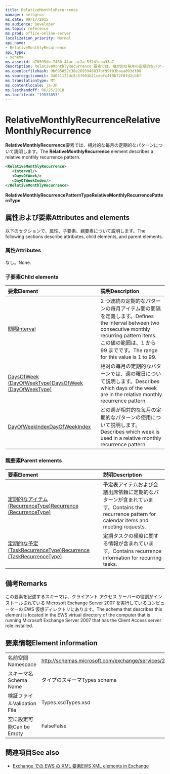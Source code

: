 ```yaml
---
title: RelativeMonthlyRecurrence
manager: sethgros
ms.date: 09/17/2015
ms.audience: Developer
ms.topic: reference
ms.prod: office-online-server
localization_priority: Normal
api_name:
- RelativeMonthlyRecurrence
api_type:
- schema
ms.assetid: a76595db-7460-44ac-ac2a-53241caa33a7
description: RelativeMonthlyRecurrence 要素では、相対的な毎月の定期的なパターンについて説明します。
ms.openlocfilehash: 9b695052c38e2693946837bf99f03baea093df08
ms.sourcegitcommit: 34041125dc8c5f993b21cebfc4f8b72f0fd2cb6f
ms.translationtype: MT
ms.contentlocale: ja-JP
ms.lasthandoff: 06/25/2018
ms.locfileid: "19833053"
---
```

# <a name="relativemonthlyrecurrence"></a><span data-ttu-id="d89ff-103">RelativeMonthlyRecurrence</span><span class="sxs-lookup"><span data-stu-id="d89ff-103">RelativeMonthlyRecurrence</span></span>

<span data-ttu-id="d89ff-104">**RelativeMonthlyRecurrence**要素では、相対的な毎月の定期的なパターンについて説明します。</span><span class="sxs-lookup"><span data-stu-id="d89ff-104">The **RelativeMonthlyRecurrence** element describes a relative monthly recurrence pattern.</span></span> 
  
```xml
<RelativeMonthlyRecurrence>
   <Interval/>
   <DaysOfWeek/>
   <DayOfWeekIndex/>
</RelativeMonthlyRecurrence>
```

 <span data-ttu-id="d89ff-105">**RelativeMonthlyRecurrencePatternType**</span><span class="sxs-lookup"><span data-stu-id="d89ff-105">**RelativeMonthlyRecurrencePatternType**</span></span>
## <a name="attributes-and-elements"></a><span data-ttu-id="d89ff-106">属性および要素</span><span class="sxs-lookup"><span data-stu-id="d89ff-106">Attributes and elements</span></span>

<span data-ttu-id="d89ff-107">以下のセクションで、属性、子要素、親要素について説明します。</span><span class="sxs-lookup"><span data-stu-id="d89ff-107">The following sections describe attributes, child elements, and parent elements.</span></span>
  
### <a name="attributes"></a><span data-ttu-id="d89ff-108">属性</span><span class="sxs-lookup"><span data-stu-id="d89ff-108">Attributes</span></span>

<span data-ttu-id="d89ff-109">なし。</span><span class="sxs-lookup"><span data-stu-id="d89ff-109">None.</span></span>
  
### <a name="child-elements"></a><span data-ttu-id="d89ff-110">子要素</span><span class="sxs-lookup"><span data-stu-id="d89ff-110">Child elements</span></span>

|<span data-ttu-id="d89ff-111">**要素**</span><span class="sxs-lookup"><span data-stu-id="d89ff-111">**Element**</span></span>|<span data-ttu-id="d89ff-112">**説明**</span><span class="sxs-lookup"><span data-stu-id="d89ff-112">**Description**</span></span>|
|:-----|:-----|
|[<span data-ttu-id="d89ff-113">間隔</span><span class="sxs-lookup"><span data-stu-id="d89ff-113">Interval</span></span>](interval.md) <br/> |<span data-ttu-id="d89ff-114">2 つ連続の定期的なパターンの毎月アイテム間の間隔を定義します。</span><span class="sxs-lookup"><span data-stu-id="d89ff-114">Defines the interval between two consecutive monthly recurring pattern items.</span></span> <span data-ttu-id="d89ff-115">この値の範囲は、1 から 99 までです。</span><span class="sxs-lookup"><span data-stu-id="d89ff-115">The range for this value is 1 to 99.</span></span>  <br/> |
|[<span data-ttu-id="d89ff-116">DaysOfWeek (DayOfWeekType)</span><span class="sxs-lookup"><span data-stu-id="d89ff-116">DaysOfWeek (DayOfWeekType)</span></span>](daysofweek-dayofweektype.md) <br/> |<span data-ttu-id="d89ff-117">相対の毎月の定期的なパターンでは、週の曜日について説明します。</span><span class="sxs-lookup"><span data-stu-id="d89ff-117">Describes which days of the week are in the relative monthly recurrence pattern.</span></span>  <br/> |
|[<span data-ttu-id="d89ff-118">DayOfWeekIndex</span><span class="sxs-lookup"><span data-stu-id="d89ff-118">DayOfWeekIndex</span></span>](dayofweekindex.md) <br/> |<span data-ttu-id="d89ff-119">どの週が相対的な毎月の定期的なパターンの使用について説明します。</span><span class="sxs-lookup"><span data-stu-id="d89ff-119">Describes which week is used in a relative monthly recurrence pattern.</span></span>  <br/> |
   
### <a name="parent-elements"></a><span data-ttu-id="d89ff-120">親要素</span><span class="sxs-lookup"><span data-stu-id="d89ff-120">Parent elements</span></span>

|<span data-ttu-id="d89ff-121">**要素**</span><span class="sxs-lookup"><span data-stu-id="d89ff-121">**Element**</span></span>|<span data-ttu-id="d89ff-122">**説明**</span><span class="sxs-lookup"><span data-stu-id="d89ff-122">**Description**</span></span>|
|:-----|:-----|
|[<span data-ttu-id="d89ff-123">定期的なアイテム (RecurrenceType)</span><span class="sxs-lookup"><span data-stu-id="d89ff-123">Recurrence (RecurrenceType)</span></span>](recurrence-recurrencetype.md) <br/> |<span data-ttu-id="d89ff-124">予定表アイテムおよび会議出席依頼に定期的なパターンが含まれています。</span><span class="sxs-lookup"><span data-stu-id="d89ff-124">Contains the recurrence pattern for calendar items and meeting requests.</span></span>  <br/> |
|[<span data-ttu-id="d89ff-125">定期的な予定 (TaskRecurrenceType)</span><span class="sxs-lookup"><span data-stu-id="d89ff-125">Recurrence (TaskRecurrenceType)</span></span>](recurrence-taskrecurrencetype.md) <br/> |<span data-ttu-id="d89ff-126">定期タスクの頻度に関する情報が含まれています。</span><span class="sxs-lookup"><span data-stu-id="d89ff-126">Contains recurrence information for recurring tasks.</span></span>  <br/> |
   
## <a name="remarks"></a><span data-ttu-id="d89ff-127">備考</span><span class="sxs-lookup"><span data-stu-id="d89ff-127">Remarks</span></span>

<span data-ttu-id="d89ff-128">この要素を記述するスキーマは、クライアント アクセス サーバーの役割がインストールされている Microsoft Exchange Server 2007 を実行しているコンピューターの EWS 仮想ディレクトリにあります。</span><span class="sxs-lookup"><span data-stu-id="d89ff-128">The schema that describes this element is located in the EWS virtual directory of the computer that is running Microsoft Exchange Server 2007 that has the Client Access server role installed.</span></span>
  
## <a name="element-information"></a><span data-ttu-id="d89ff-129">要素情報</span><span class="sxs-lookup"><span data-stu-id="d89ff-129">Element information</span></span>

|||
|:-----|:-----|
|<span data-ttu-id="d89ff-130">名前空間</span><span class="sxs-lookup"><span data-stu-id="d89ff-130">Namespace</span></span>  <br/> |http://schemas.microsoft.com/exchange/services/2006/types  <br/> |
|<span data-ttu-id="d89ff-131">スキーマ名</span><span class="sxs-lookup"><span data-stu-id="d89ff-131">Schema Name</span></span>  <br/> |<span data-ttu-id="d89ff-132">タイプのスキーマ</span><span class="sxs-lookup"><span data-stu-id="d89ff-132">Types schema</span></span>  <br/> |
|<span data-ttu-id="d89ff-133">検証ファイル</span><span class="sxs-lookup"><span data-stu-id="d89ff-133">Validation File</span></span>  <br/> |<span data-ttu-id="d89ff-134">Types.xsd</span><span class="sxs-lookup"><span data-stu-id="d89ff-134">Types.xsd</span></span>  <br/> |
|<span data-ttu-id="d89ff-135">空に設定可能</span><span class="sxs-lookup"><span data-stu-id="d89ff-135">Can be Empty</span></span>  <br/> |<span data-ttu-id="d89ff-136">False</span><span class="sxs-lookup"><span data-stu-id="d89ff-136">False</span></span>  <br/> |
   
## <a name="see-also"></a><span data-ttu-id="d89ff-137">関連項目</span><span class="sxs-lookup"><span data-stu-id="d89ff-137">See also</span></span>



- [<span data-ttu-id="d89ff-138">Exchange での EWS の XML 要素</span><span class="sxs-lookup"><span data-stu-id="d89ff-138">EWS XML elements in Exchange</span></span>](ews-xml-elements-in-exchange.md)

